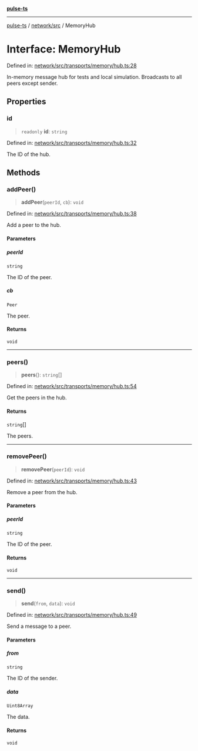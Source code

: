 [**pulse-ts**](../../../README.md)

***

[pulse-ts](../../../README.md) / [network/src](../README.md) / MemoryHub

# Interface: MemoryHub

Defined in: [network/src/transports/memory/hub.ts:28](https://github.com/jlehett/pulse-ts/blob/95f7e0ab0aafbcd2aad691251c554317b3dfe19c/packages/network/src/transports/memory/hub.ts#L28)

In-memory message hub for tests and local simulation.
Broadcasts to all peers except sender.

## Properties

### id

> `readonly` **id**: `string`

Defined in: [network/src/transports/memory/hub.ts:32](https://github.com/jlehett/pulse-ts/blob/95f7e0ab0aafbcd2aad691251c554317b3dfe19c/packages/network/src/transports/memory/hub.ts#L32)

The ID of the hub.

## Methods

### addPeer()

> **addPeer**(`peerId`, `cb`): `void`

Defined in: [network/src/transports/memory/hub.ts:38](https://github.com/jlehett/pulse-ts/blob/95f7e0ab0aafbcd2aad691251c554317b3dfe19c/packages/network/src/transports/memory/hub.ts#L38)

Add a peer to the hub.

#### Parameters

##### peerId

`string`

The ID of the peer.

##### cb

`Peer`

The peer.

#### Returns

`void`

***

### peers()

> **peers**(): `string`[]

Defined in: [network/src/transports/memory/hub.ts:54](https://github.com/jlehett/pulse-ts/blob/95f7e0ab0aafbcd2aad691251c554317b3dfe19c/packages/network/src/transports/memory/hub.ts#L54)

Get the peers in the hub.

#### Returns

`string`[]

The peers.

***

### removePeer()

> **removePeer**(`peerId`): `void`

Defined in: [network/src/transports/memory/hub.ts:43](https://github.com/jlehett/pulse-ts/blob/95f7e0ab0aafbcd2aad691251c554317b3dfe19c/packages/network/src/transports/memory/hub.ts#L43)

Remove a peer from the hub.

#### Parameters

##### peerId

`string`

The ID of the peer.

#### Returns

`void`

***

### send()

> **send**(`from`, `data`): `void`

Defined in: [network/src/transports/memory/hub.ts:49](https://github.com/jlehett/pulse-ts/blob/95f7e0ab0aafbcd2aad691251c554317b3dfe19c/packages/network/src/transports/memory/hub.ts#L49)

Send a message to a peer.

#### Parameters

##### from

`string`

The ID of the sender.

##### data

`Uint8Array`

The data.

#### Returns

`void`
